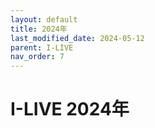 ```yaml
---
layout: default
title: 2024年
last_modified_date: 2024-05-12
parent: I-LIVE
nav_order: 7
---
```


# I-LIVE 2024年
